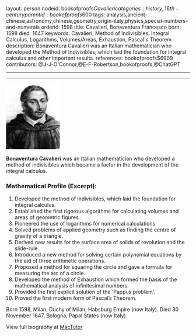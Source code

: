 layout: person
nodeid: bookofproofs$Cavalieri
categories: history,16th-century
parentid: bookofproofs$600
tags: analysis,ancient-chinese,astronomy,chinese,geometry,origin-italy,physics,special-numbers-and-numerals
orderid: 1598
title: Cavalieri, Bonaventura Francesco
born: 1598
died: 1647
keywords: Cavalieri, Method of Indivisibles, Integral Calculus, Logarithms, Volumes/Areas, Exhaustion, Pascal's Theorem
description: Bonaventura Cavalieri was an Italian mathematician who developed the Method of Indivisibles, which laid the foundation for integral calculus and other important results.
references: bookofproofs$6909
contributors: @J-J-O'Connor,@E-F-Robertson,bookofproofs,@ChatGPT

---



---

![Cavalieri.jpg](https://github.com/bookofproofs/bookofproofs.github.io/blob/main/_sources/_assets/images/portraits/Cavalieri.jpg?raw=true)

**Bonaventura Cavalieri** was an Italian mathematician who developed a method of indivisibles which became a factor in the development of the integral calculus.

### Mathematical Profile (Excerpt):
1. Developed the method of indivisibles, which laid the foundation for integral calculus.
2. Established the first rigorous algorithms for calculating volumes and areas of geometric figures.
3. Pioneered the use of logarithms for numerical calculations.
4. Solved problems of applied geometry such as finding the centre of gravity of a triangle.
5. Derived new results for the surface area of solids of revolution and the slide-rule.
6. Introduced a new method for solving certain polynomial equations by the aid of three arithmetic operations.
7. Proposed a method for squaring the circle and gave a formula for measuring the arc of a circle.
8. Developed the method of Exhaustion which formed the basis of the mathematical analysis of infinitesimal numbers.
9. Provided the first explicit solution of the ‘Pappus problem’.
10. Proved the first modern form of Pascal’s Theorem.

Born 1598, Milan, Duchy of Milan, Habsburg Empire (now Italy). Died 30 November 1647, Bologna, Papal States (now Italy).

View full biography at [MacTutor](https://mathshistory.st-andrews.ac.uk/Biographies/Cavalieri/)
